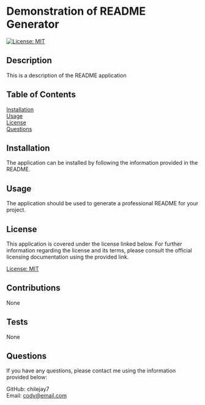 # Demonstration of README Generator

[![License: MIT](https://img.shields.io/badge/License-MIT-blue.svg)](https://opensource.org/licenses/MIT)

## Description

This is a description of the README application

## Table of Contents 

[Installation](#installation)  
      [Usage](#usage)  
      [License](#license)  
      [Questions](#questions)  
      
  
## Installation

The application can be installed by following the information provided in the README.

## Usage

The application should be used to generate a professional README for your project.

## License

This application is covered under the license linked below.  For further information regarding the license and its terms, please consult the official licensing documentation using the provided link.
  
  [License: MIT](https://opensource.org/licenses/MIT)

## Contributions

None

## Tests

None

## Questions

If you have any questions, please contact me using the information provided below:  
  
GitHub: chilejay7  
Email: cody@email.com
